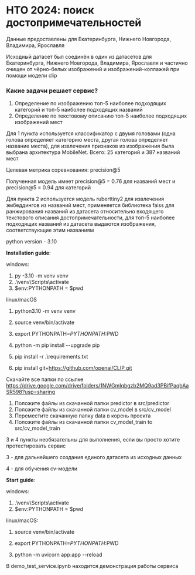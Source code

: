# НТО 2024: поиск достопримечательностей

Данные предоставлены для Екатеринбурга, Нижнего Новгорода, Владимира, Ярославля

Исходный датасет был соединён в один из датасетов для Екатеринбурга, Нижнего Новгорода, Владимира, Ярославля и частично очищен от чёрно-белых изображений и изображений-коллажей при помощи модели clip 

### Какие задачи решает сервис?

1. Определение по изображению топ-5 наиболее подходящих категорий и топ-5 наиболее подходящих названий
2. Определение по текстовому описанию топ-5 наиболее подходящих изображений мест

Для 1 пункта используется классификатор с двумя головами (одна голова определяет категорию места, другая голова определяет название места),
для извлечения признаков из изображения была выбрана архитектура MobileNet. Всего:  25 категорий и 387 названий мест

Целевая метрика соревнования: precision@5

Полученная модель имеет precision@5 = 0.76 для названий мест и precision@5 = 0.94 для категорий


Для пункта 2 используется модель ruberttiny2 для извлечения эмбеддингов из названий мест, применяется библиотека faiss 
для ранжирования названий из датасета относительно входящего текстового описания достопримечательности, для топ-5 наиболее подходящих названий из датасета
выдаются изображения, соответствующие этим названиям

python version - 3.10



__Installation guide__:

windows:
1. py -3.10 -m venv venv
2. .\venv\Scripts\activate
3. $env:PYTHONPATH = $pwd

linux/macOS
1. python3.10 -m venv venv
2. source venv/bin/activate
3. export PYTHONPATH=$PYTHONPATH:$PWD

4. python -m pip install --upgrade pip
5. pip install -r .\requirements.txt
6. pip install git+https://github.com/openai/CLIP.git


Скачайте все папки по ссылке https://drive.google.com/drive/folders/1NWGmIqbgzb2MQ9ad3PBifPaqbAaSR598?usp=sharing

1. Положите файлы из скачанной папки predictor в src/predictor   
2. Положите файлы из скачанной папки cv_model в src/cv_model
3. Переместите скачанную папку data в корень проекта
4. Положите файлы из скачанной папки cv_model_train to src/cv_model_train

3 и 4 пункты необязательны для выполнения, если вы просто хотите протестировать сервис

3 - для дальнейшего создания единого датасета из исходных данных

4 - для обучения cv-модели



__Start guide__:

windows:
1. .\venv\Scripts\activate
2. $env:PYTHONPATH = $pwd

linux/macOS:
1. source venv/bin/activate
2. export PYTHONPATH=$PYTHONPATH:$PWD

3. python -m uvicorn app:app --reload

В demo_test_service.ipynb находится демонстрация работы сервиса